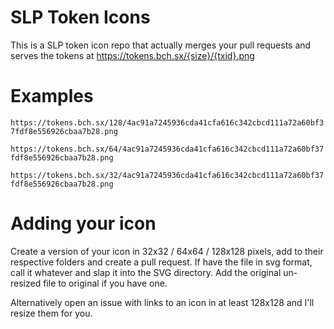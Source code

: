 # SLP Token Icons

This is a SLP token icon repo that actually merges your pull requests and serves the tokens at https://tokens.bch.sx/{size}/{txid}.png

# Examples

`https://tokens.bch.sx/128/4ac91a7245936cda41cfa616c342cbcd111a72a60bf37fdf8e556926cbaa7b28.png`

`https://tokens.bch.sx/64/4ac91a7245936cda41cfa616c342cbcd111a72a60bf37fdf8e556926cbaa7b28.png`

`https://tokens.bch.sx/32/4ac91a7245936cda41cfa616c342cbcd111a72a60bf37fdf8e556926cbaa7b28.png`

# Adding your icon

Create a version of your icon in 32x32 / 64x64 / 128x128 pixels, add to their respective folders and create a pull request. If have the file in svg format, call it whatever and slap it into the SVG directory. Add the original un-resized file to original if you have one.

Alternatively open an issue with links to an icon in at least 128x128 and I'll resize them for you.